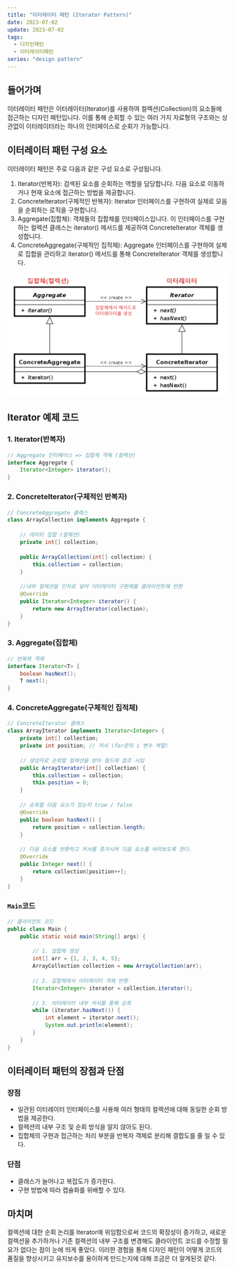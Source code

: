 ```yaml
---
title: "이터레이터 패턴 (Iterator Pattern)"
date: 2023-07-02
update: 2023-07-02
tags:
  - 디자인패턴
  - 이터레이터패턴
series: "design pattern"
---
```


## 들어가며

이터레이터 패턴은 이터레이터(Iterator)를 사용하여 컬렉션(Collection)의 요소들에 접근하는 디자인 패턴입니다.
이를 통해 순회할 수 있는 여러 가지 자료형의 구조와는 상관없이 이터레이터라는 하나의 인터페이스로 순회가 가능합니다.

## 이터레이터 패턴 구성 요소

이터레이터 패턴은 주로 다음과 같은 구성 요소로 구성됩니다.

1. Iterator(반복자): 검색된 요소를 순회하는 역할을 담당합니다. 다음 요소로 이동하거나 현재 요소에 접근하는 방법을 제공합니다.
2. ConcreteIterator(구체적인 반복자): Iterator 인터페이스를 구현하여 실제로 모음을 순회하는 로직을 구현합니다.
3. Aggregate(집합체): 객체들의 집합체를 인터페이스입니다. 이 인터페이스를 구현하는 컬렉션 클래스는 iterator() 메서드를 제공하여 ConcreteIterator 객체를 생성합니다.
4. ConcreteAggregate(구체적인 집적체): Aggregate 인터페이스를 구현하여 실제로 집합을 관리하고 iterator() 메서드를 통해 ConcreteIterator 객체를 생성합니다.

![inpa.tistory.com/1075](1.png) 

## Iterator 예제 코드

### 1. Iterator(반복자)
```java
// Aggregate 인터페이스 => 집합체 객체 (컬렉션)
interface Aggregate {
    Iterator<Integer> iterator();
}
```

### 2. ConcreteIterator(구체적인 반복자)

```java
// ConcreteAggregate 클래스
class ArrayCollection implements Aggregate {

    // 데이터 집합 (컬렉션)
    private int[] collection;

    public ArrayCollection(int[] collection) {
        this.collection = collection;
    }

    //내부 컬렉션을 인자로 넣어 이터레이터 구현체를 클라이언트에 반환
    @Override
    public Iterator<Integer> iterator() {
        return new ArrayIterator(collection);
    }
}
```

### 3. Aggregate(집합체)

```java
// 반복체 객체
interface Iterator<T> {
    boolean hasNext();
    T next();
}
```

### 4. ConcreteAggregate(구체적인 집적체)

```java
// ConcreteIterator 클래스
class ArrayIterator implements Iterator<Integer> {
    private int[] collection;
    private int position; // 커서 (for문의 i 변수 역할)
    
    // 생성자로 순회할 컬렉션을 받아 필드에 참조 시킴
    public ArrayIterator(int[] collection) {
        this.collection = collection;
        this.position = 0;
    }

    // 순회할 다음 요소가 있는지 true / false
    @Override
    public boolean hasNext() {
        return position < collection.length;
    }

    // 다음 요소를 반환하고 커서를 증가시켜 다음 요소를 바라보도록 한다.
    @Override
    public Integer next() {
        return collection[position++];
    }
}
```

### `Main`코드
```java
// 클라이언트 코드
public class Main {
    public static void main(String[] args) {

        // 1. 집합체 생성
        int[] arr = {1, 2, 3, 4, 5};
        ArrayCollection collection = new ArrayCollection(arr);

        // 2. 집합체에서 이터레이터 객체 반환
        Iterator<Integer> iterator = collection.iterator();
        
        // 3. 이터레이터 내부 커서를 통해 순회
        while (iterator.hasNext()) {
            int element = iterator.next();
            System.out.println(element);
        }
    }
}
```

## 이터레이터 패턴의 장점과 단점

### 장점

- 일관된 이터레이터 인터페이스를 사용해 여러 형태의 컬렉션에 대해 동일한 순회 방법을 제공한다.
- 컬렉션의 내부 구조 및 순회 방식을 알지 않아도 된다.
- 집합체의 구현과 접근하는 처리 부분을 반복자 객체로 분리해 결합도를 줄 일 수 있다.

### 단점

- 클래스가 늘어나고 복잡도가 증가한다.
- 구현 방법에 따라 캡슐화를 위배할 수 있다.

## 마치며

컬렉션에 대한 순회 논리를 Iterator에 위임함으로써 코드의 확장성이 증가하고, 새로운 컬렉션을 추가하거나 기존 컬렉션의 내부 구조를 변경해도 클라이언트 코드를 수정할 필요가 없다는 점이 눈에 띄게 좋았다.
이러한 경험을 통해 디자인 패턴이 어떻게 코드의 품질을 향상시키고 유지보수를 용이하게 만드는지에 대해 조금은 더 알게된것 같다.